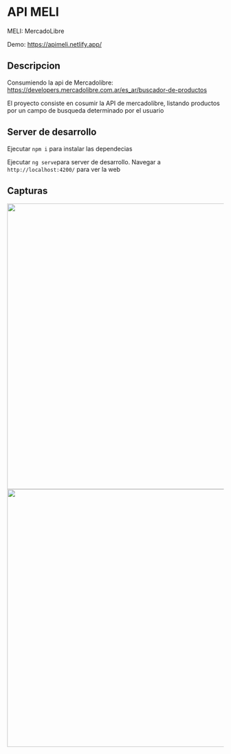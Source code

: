 # API MELI
MELI: MercadoLibre

Demo: https://apimeli.netlify.app/

## Descripcion


Consumiendo la api de Mercadolibre: https://developers.mercadolibre.com.ar/es_ar/buscador-de-productos

El proyecto consiste en cosumir la API de mercadolibre, listando productos por un campo de busqueda determinado por el usuario


## Server de desarrollo

Ejecutar `npm i` para instalar las dependecias

Ejecutar `ng serve`para server de desarrollo. Navegar a `http://localhost:4200/` para ver la web


## Capturas

<img src="https://user-images.githubusercontent.com/44885834/125558954-ba1fe2e8-b5d5-4133-82e6-f5888718a6c6.png" height="665px"/>

<img src="https://user-images.githubusercontent.com/44885834/125660833-37000aa1-00a4-47ff-9e8f-72b63919ec31.png" height="600px"/>

